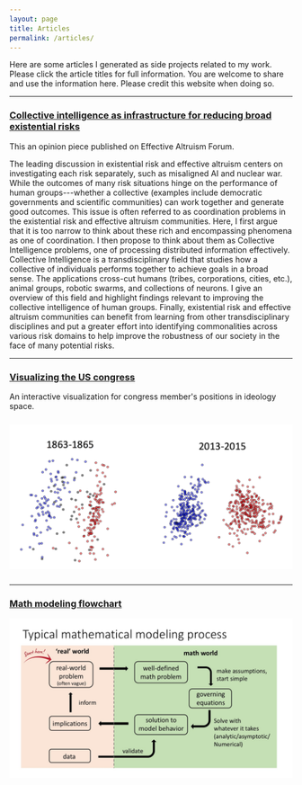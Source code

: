 ```yaml
---
layout: page
title: Articles
permalink: /articles/
---
```


<!-- ![flowchart](/files/Model_flowchart/math_model_flowchart.jpg)
--> 

Here are some articles I generated as side projects related to my work. Please click the article titles for full information. You are welcome to share and use the information here. Please credit this website when doing so. 

-----

### [Collective intelligence as infrastructure for reducing broad existential risks](https://forum.effectivealtruism.org/posts/nD3zzdS4XNzvv94XX/collective-intelligence-as-infrastructure-for-reducing-broad)

This an opinion piece published on Effective Altruism Forum. 

The leading discussion in existential risk and effective altruism centers on investigating each risk separately, such as misaligned AI and nuclear war. While the outcomes of many risk situations hinge on the performance of human groups---whether a collective (examples include democratic governments and scientific communities) can work together and generate good outcomes. This issue is often referred to as coordination problems in the existential risk and effective altruism communities. Here, I first argue that it is too narrow to think about these rich and encompassing phenomena as one of coordination. I then propose to think about them as Collective Intelligence problems, one of processing distributed information effectively. Collective Intelligence is a transdisciplinary field that studies how a collective of individuals performs together to achieve goals in a broad sense. The applications cross-cut humans (tribes, corporations, cities, etc.), animal groups, robotic swarms, and collections of neurons. I give an overview of this field and highlight findings relevant to improving the collective intelligence of human groups. Finally, existential risk and effective altruism communities can benefit from learning from other transdisciplinary disciplines and put a greater effort into identifying commonalities across various risk domains to help improve the robustness of our society in the face of many potential risks.

-----

### [Visualizing the US congress](/vis_congress/)

An interactive visualization for congress member's positions in ideology space. 

<a href="/vis_congress/">
 <img style="float: center; margin: 10px 10px 10px 0px;" src="../files/vis_congress/vis_screenshot.png" width = "600"/>
 </a>

-----

### [Math modeling flowchart](/model_flowchart/)
<a href="/model_flowchart/">
<img style="float: center; margin: 0px 30px 60px 0px;" src="../files/Model_flowchart/math_model_flowchart.jpg" width = "600"/>
</a>

